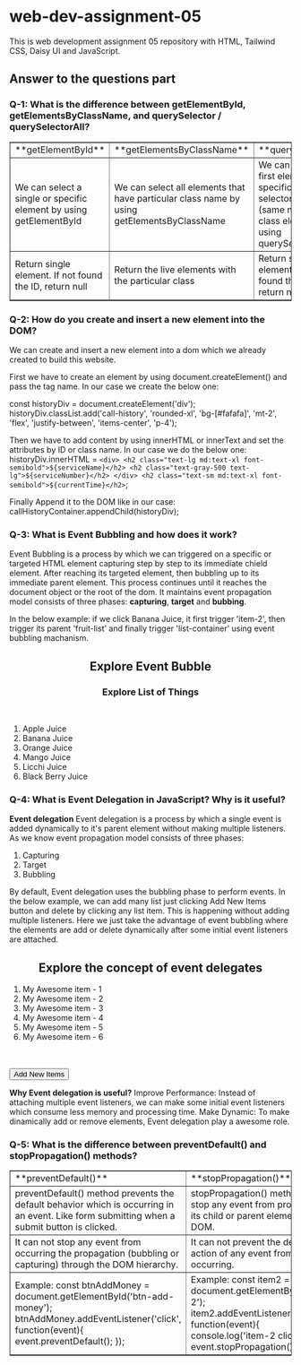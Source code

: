 # web-dev-assignment-05
This is web development assignment 05 repository with HTML, Tailwind CSS, Daisy UI and JavaScript.  

## Answer to the questions part

### Q-1: What is the difference between getElementById, getElementsByClassName, and querySelector / querySelectorAll?

<table border=1 width="100%" cellpadding="50">
 <tr>
    <td>**getElementById**</td>
    <td>**getElementsByClassName**</td>
    <td>**querySelector**</td>
    <td>**querySelectorAll**</td>
 </tr>
  <tr>
    <td>We can select a single or specific element by using getElementById</td>
    <td>We can select all elements that have particular class name by using getElementsByClassName</td>
    <td>We can select the first element of a specific CSS selector like class (same name first class element) by using querySelector</td>
    <td>We can select all elements which are match with a specific CSS selector querySelectorAll</td>
 </tr>
 <tr>
    <td>Return single element. If not found the ID, return null</td>
    <td>Return the live elements with the particular class</td>
    <td>Return single element. If not found the element, return null</td>
    <td>Return the static NodeList elements of particular CSS selector</td>
 </tr>
</table>


### Q-2: How do you create and insert a new element into the DOM?

We can create and insert a new element into a dom which we already created to build this website.

First we have to create an element by using document.createElement() and pass the tag name. In our case we create the below one:

const historyDiv = document.createElement('div');
historyDiv.classList.add('call-history', 'rounded-xl', 'bg-[#fafafa]', 'mt-2', 'flex', 'justify-between', 'items-center', 'p-4');

Then we have to add content by using innerHTML or innerText and set the attributes by ID or class name.
In our case we do the below one:
historyDiv.innerHTML = `
                    <div>
                        <h2 class="text-lg md:text-xl font-semibold">${serviceName}</h2>
                        <h2 class="text-gray-500 text-lg">${serviceNumber}</h2>
                    </div>
                    <h2 class="text-sm md:text-xl font-semibold">${currentTime}</h2>
                `;

Finally Append it to the DOM like in our case: 
callHistoryContainer.appendChild(historyDiv);


### Q-3: What is Event Bubbling and how does it work?

Event Bubbling is a process by which we can triggered on a specific or targeted HTML element capturing step by step to its immediate chield element. After reaching its targeted element, then bubbling up to its immediate parent element. This process continues until it reaches the document object or the root of the dom. It maintains event propagation model consists of three phases: **capturing**, **target** and **bubbing**.

In the below example: if we click Banana Juice, it first trigger 'item-2', then trigger its parent 'fruit-list' and finally trigger 'list-container' using event bubbling machanism.  

<section>
        <h1 style="text-align: center;">Explore Event Bubble</h1>
        <div id="list-container">
            <h3 style="text-align: center;">Explore List of Things</h3>
            <br>
            <ol id="fruit-list">
                <li id="item-1">Apple Juice</li>
                <li id="item-2">Banana Juice</li>
                <li id="item-3">Orange Juice</li>
                <li id="item-4">Mango Juice</li>
                <li id="item-5">Licchi Juice</li>
                <li id="item-6">Black Berry Juice</li> 
            </ol>
        </div>
</section>

<script>
	const item2 = document.getElementById('item-2');
	item2.addEventListener('click', function(event){
    		console.log('Banana clicked');
	});
	const fruitList = document.getElementById('fruit-list');
	fruitList.addEventListener('click', function(){
    		console.log('ol is clicked')
	});

	const listContainer = document.getElementById('list-container');
	listContainer.addEventListener('click', function(){
    		console.log('list-container is clicked')
	});
</script>

### Q-4: What is Event Delegation in JavaScript? Why is it useful?

**Event delegation**
Event delegation is a process by which a single event is added dynamically to it's parent element without making multiple listeners.
As we know event propagation model consists of three phases:
1. Capturing 
2. Target
3. Bubbling

By default, Event delegation uses the bubbling phase to perform events.
In the below example, we can add many list just clicking Add New Items button and delete by clicking any list item.
This is happening without adding multiple listeners. Here we just take the advantage of event bubbling where the elements are add or delete dynamically after some initial event listeners are attached.

<section>
        <h1 style="text-align: center;">Explore the concept of event delegates</h1>
        <div>
            <ol id="item-list"> 
                <li class="item">My Awesome item - 1</li>
                <li class="item">My Awesome item - 2</li>
                <li class="item">My Awesome item - 3</li>
                <li class="item">My Awesome item - 4</li>
                <li class="item">My Awesome item - 5</li>
                <li class="item">My Awesome item - 6</li>
            </ol>
            <br><br>
            <button id="add-item">Add New Items</button>
        </div>
</section>

<script>
    const itemList = document.getElementById('item-list');
    itemList.addEventListener('click', function(event){
        event.target.parentNode.removeChild(event.target);
    });

    const addItem = document.getElementById('add-item');
    addItem.addEventListener('click', function(){
        const oltoAdded = document.getElementById('item-list');

        const litoAdded = document.createElement('li');
        litoAdded.classList.add('item');
        litoAdded.innerText = 'New item 1';

        oltoAdded.appendChild(litoAdded);
    });
</script>

**Why Event delegation is useful?**
Improve Performance: Instead of attaching multiple event listeners, we can make some initial event listeners which consume less memory and processing time.
Make Dynamic: To make dinamically add or remove elements, Event delegation play a awesome role.


### Q-5: What is the difference between preventDefault() and stopPropagation() methods?

<table border=1 width="100%" cellpadding="50">
 <tr>
    <td>**preventDefault()**</td>
    <td>**stopPropagation()**</td>
 </tr>
  <tr>
    <td>preventDefault() method prevents the default behavior which is occurring in an event. Like form submitting when a submit button is clicked.</td>
    <td>stopPropagation() method just stop any event from propagating its child or parent elements in the DOM.</td>
 </tr>
 <tr>
    <td>It can not stop any event from occurring the propagation (bubbling or capturing) through the DOM hierarchy.</td>
    <td>It can not prevent the default action of any event from occurring.</td>
 </tr>
  <tr>
    <td>
        Example: 
        const btnAddMoney = document.getElementById('btn-add-money');
        btnAddMoney.addEventListener('click', function(event){
            event.preventDefault();
        });
    </td>
    <td>
        Example:
        const item2 = document.getElementById('item-2');
        item2.addEventListener('click', function(event){
            console.log('item-2 clicked');
            event.stopPropagation();
        });
    </td>
 </tr>
</table>